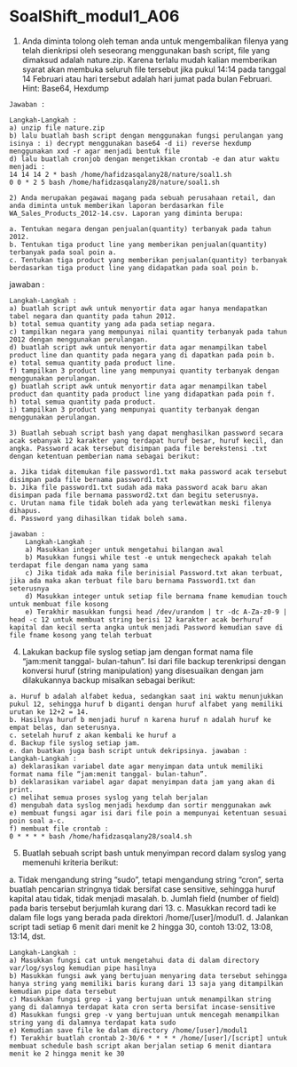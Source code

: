 # SoalShift_modul1_A06


   1) Anda diminta tolong oleh teman anda untuk mengembalikan filenya yang telah dienkripsi oleh seseorang menggunakan bash script, file yang dimaksud adalah nature.zip. Karena terlalu mudah kalian memberikan syarat akan membuka seluruh file tersebut jika pukul 14:14 pada tanggal 14 Februari atau hari tersebut adalah hari jumat pada bulan Februari. Hint: Base64, Hexdump

    Jawaban :

    Langkah-Langkah :
    a) unzip file nature.zip
    b) lalu buatlah bash script dengan menggunakan fungsi perulangan yang isinya : i) decrypt menggunakan base64 -d ii) reverse hexdump menggunakan xxd -r agar menjadi bentuk file
    d) lalu buatlah cronjob dengan mengetikkan crontab -e dan atur waktu menjadi :
    14 14 14 2 * bash /home/hafidzasqalany28/nature/soal1.sh
    0 0 * 2 5 bash /home/hafidzasqalany28/nature/soal1.sh

    2) Anda merupakan pegawai magang pada sebuah perusahaan retail, dan anda diminta untuk memberikan laporan berdasarkan file WA_Sales_Products_2012-14.csv. Laporan yang diminta berupa:

    a. Tentukan negara dengan penjualan(quantity) terbanyak pada tahun 2012.
    b. Tentukan tiga product line yang memberikan penjualan(quantity) terbanyak pada soal poin a.
    c. Tentukan tiga product yang memberikan penjualan(quantity) terbanyak berdasarkan tiga product line yang didapatkan pada soal poin b.

jawaban :

    Langkah-Langkah :
    a) buatlah script awk untuk menyortir data agar hanya mendapatkan tabel negara dan quantity pada tahun 2012.
    b) total semua quantity yang ada pada setiap negara.
    c) tampilkan negara yang mempunyai nilai quantity terbanyak pada tahun 2012 dengan menggunakan perulangan.
    d) buatlah script awk untuk menyortir data agar menampilkan tabel product line dan quantity pada negara yang di dapatkan pada poin b.
    e) total semua quantity pada product line.
    f) tampilkan 3 product line yang mempunyai quantity terbanyak dengan menggunakan perulangan.
    g) buatlah script awk untuk menyortir data agar menampilkan tabel product dan quantity pada product line yang didapatkan pada poin f.
    h) total semua quantity pada product.
    i) tampilkan 3 product yang mempunyai quantity terbanyak dengan menggunakan perulangan.

    3) Buatlah sebuah script bash yang dapat menghasilkan password secara acak sebanyak 12 karakter yang terdapat huruf besar, huruf kecil, dan angka. Password acak tersebut disimpan pada file berekstensi .txt dengan ketentuan pemberian nama sebagai berikut:

    a. Jika tidak ditemukan file password1.txt maka password acak tersebut disimpan pada file bernama password1.txt 
    b. Jika file password1.txt sudah ada maka password acak baru akan disimpan pada file bernama password2.txt dan begitu seterusnya. 
    c. Urutan nama file tidak boleh ada yang terlewatkan meski filenya dihapus. 
    d. Password yang dihasilkan tidak boleh sama.

    jawaban :
        Langkah-Langkah : 
        a) Masukkan integer untuk mengetahui bilangan awal 
        b) Masukkan fungsi while test -e untuk mengecheck apakah telah terdapat file dengan nama yang sama 
        c) Jika tidak ada maka file berinisial Password.txt akan terbuat, jika ada maka akan terbuat file baru bernama Password1.txt dan seterusnya 
        d) Masukkan integer untuk setiap file bernama fname kemudian touch untuk membuat file kosong 
        e) Terakhir masukkan fungsi head /dev/urandom | tr -dc A-Za-z0-9 | head -c 12 untuk membuat string berisi 12 karakter acak berhuruf kapital dan kecil serta angka untuk menjadi Password kemudian save di file fname kosong yang telah terbuat

   4) Lakukan backup file syslog setiap jam dengan format nama file “jam:menit tanggal- bulan-tahun”. Isi dari file backup terenkripsi dengan konversi huruf (string manipulation) yang disesuaikan dengan jam dilakukannya backup misalkan sebagai berikut:

    a. Huruf b adalah alfabet kedua, sedangkan saat ini waktu menunjukkan pukul 12, sehingga huruf b diganti dengan huruf alfabet yang memiliki urutan ke 12+2 = 14.
    b. Hasilnya huruf b menjadi huruf n karena huruf n adalah huruf ke empat belas, dan seterusnya.
    c. setelah huruf z akan kembali ke huruf a
    d. Backup file syslog setiap jam.
    e. dan buatkan juga bash script untuk dekripsinya. jawaban :
    Langkah-Langkah :
    a) deklarasikan variabel date agar menyimpan data untuk memiliki format nama file “jam:menit tanggal- bulan-tahun”.
    b) deklarasikan variabel agar dapat menyimpan data jam yang akan di print.
    c) melihat semua proses syslog yang telah berjalan
    d) mengubah data syslog menjadi hexdump dan sortir menggunakan awk
    e) membuat fungsi agar isi dari file poin a mempunyai ketentuan sesuai poin soal a-c.
    f) membuat file crontab :
    0 * * * * bash /home/hafidzasqalany28/soal4.sh

   5) Buatlah sebuah script bash untuk menyimpan record dalam syslog yang memenuhi kriteria berikut:

   a. Tidak mengandung string “sudo”, tetapi mengandung string “cron”, serta buatlah pencarian stringnya tidak bersifat case sensitive, sehingga huruf kapital atau tidak, tidak menjadi masalah. 
   b. Jumlah field (number of field) pada baris tersebut berjumlah kurang dari 13. 
   c. Masukkan record tadi ke dalam file logs yang berada pada direktori /home/[user]/modul1. 
   d. Jalankan script tadi setiap 6 menit dari menit ke 2 hingga 30, contoh 13:02, 13:08, 13:14, dst.

    Langkah-Langkah :
    a) Masukkan fungsi cat untuk mengetahui data di dalam directory var/log/syslog kemudian pipe hasilnya
    b) Masukkan fungsi awk yang bertujuan menyaring data tersebut sehingga hanya string yang memiliki baris kurang dari 13 saja yang ditampilkan kemudian pipe data tersebut
    c) Masukkan fungsi grep -i yang bertujuan untuk menampilkan string yang di dalamnya terdapat kata cron serta bersifat incase-sensitive
    d) Masukkan fungsi grep -v yang bertujuan untuk mencegah menampilkan string yang di dalamnya terdapat kata sudo
    e) Kemudian save file ke dalam directory /home/[user]/modul1
    f) Terakhir buatlah crontab 2-30/6 * * * * /home/[user]/[script] untuk membuat schedule bash script akan berjalan setiap 6 menit diantara menit ke 2 hingga menit ke 30


